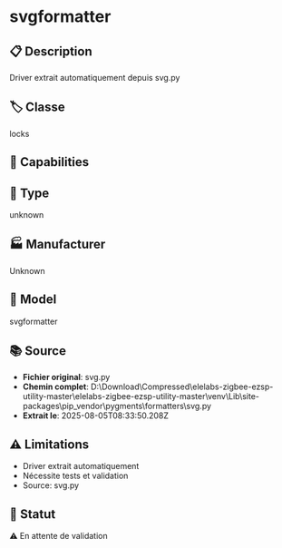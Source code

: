 # svgformatter

## 📋 Description
Driver extrait automatiquement depuis svg.py

## 🏷️ Classe
locks

## 🔧 Capabilities


## 📡 Type
unknown

## 🏭 Manufacturer
Unknown

## 📱 Model
svgformatter

## 📚 Source
- **Fichier original**: svg.py
- **Chemin complet**: D:\Download\Compressed\elelabs-zigbee-ezsp-utility-master\elelabs-zigbee-ezsp-utility-master\venv\Lib\site-packages\pip\_vendor\pygments\formatters\svg.py
- **Extrait le**: 2025-08-05T08:33:50.208Z

## ⚠️ Limitations
- Driver extrait automatiquement
- Nécessite tests et validation
- Source: svg.py

## 🚀 Statut
⚠️ En attente de validation
